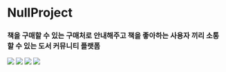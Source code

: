 # NullProject

### 책을 구매할 수 있는 구매처로 안내해주고 책을 좋아하는 사용자 끼리 소통할 수 있는 도서 커뮤니티 플랫폼

<img src="https://user-images.githubusercontent.com/37688723/143313483-4f230f90-859e-4e80-9d79-47e06c999fbd.gif"/>

<img src="https://user-images.githubusercontent.com/37688723/143314187-b911d936-a9c7-464b-9030-8cb7c07436cb.gif"/>

<img src="https://user-images.githubusercontent.com/37688723/143313560-ef09929f-486a-4aa9-93b5-9ffa9a34c181.gif"/>

<img src="https://user-images.githubusercontent.com/37688723/143313594-f28aa160-1a52-479c-a622-87d45b1eda20.gif"/>



